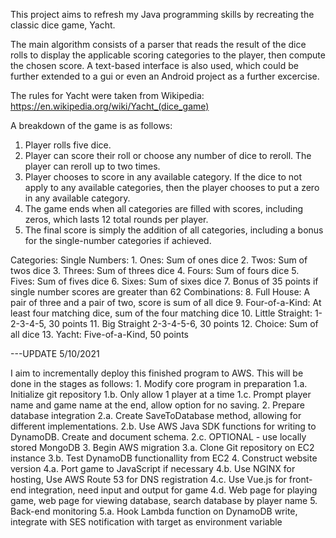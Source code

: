 This project aims to refresh my Java programming skills by recreating the classic dice game, Yacht.

The main algorithm consists of a parser that reads the result of the dice rolls to display the applicable scoring categories to the player, then compute the chosen score. A text-based interface is also used, which could be further extended to a gui or even an Android project as a further excercise.

The rules for Yacht were taken from Wikipedia: https://en.wikipedia.org/wiki/Yacht_(dice_game)

A breakdown of the game is as follows:
1. Player rolls five dice.
2. Player can score their roll or choose any number of dice to reroll. The player can reroll up to two times.
3. Player chooses to score in any available category. If the dice to not apply to any available categories, then the player chooses to put a zero in any available category.
4. The game ends when all categories are filled with scores, including zeros, which lasts 12 total rounds per player.
5. The final score is simply the addition of all categories, including a bonus for the single-number categories if achieved.

Categories:
    Single Numbers:
        1. Ones: Sum of ones dice
        2. Twos: Sum of twos dice
        3. Threes: Sum of threes dice
        4. Fours: Sum of fours dice
        5. Fives: Sum of fives dice
        6. Sixes: Sum of sixes dice
        7. Bonus of 35 points if single number scores are greater than 62
    Combinations:
        8. Full House: A pair of three and a pair of two, score is sum of all dice
        9. Four-of-a-Kind: At least four matching dice, sum of the four matching dice
        10. Little Straight: 1-2-3-4-5, 30 points
        11. Big Straight 2-3-4-5-6, 30 points
        12. Choice: Sum of all dice
        13. Yacht: Five-of-a-Kind, 50 points

---UPDATE 5/10/2021

I aim to incrementally deploy this finished program to AWS.
This will be done in the stages as follows:
	1. Modify core program in preparation
		1.a. Initialize git repository
		1.b. Only allow 1 player at a time
		1.c. Prompt player name and game name at the end, allow option for no saving.
	2. Prepare database integration
		2.a. Create SaveToDatabase method, allowing for different implementations.
		2.b. Use AWS Java SDK functions for writing to DynamoDB. Create and document schema.
		2.c. OPTIONAL - use locally stored MongoDB
	3. Begin AWS migration
		3.a. Clone Git repository on EC2 instance
		3.b. Test DynamoDB functionallity from EC2
	4. Construct website version
		4.a. Port game to JavaScript if necessary
		4.b. Use NGINX for hosting, Use AWS Route 53 for DNS registration
		4.c. Use Vue.js for front-end integration, need input and output for game
		4.d. Web page for playing game, web page for viewing database, search database by player name
	5. Back-end monitoring
		5.a. Hook Lambda function on DynamoDB write, integrate with SES notification with target as environment variable
